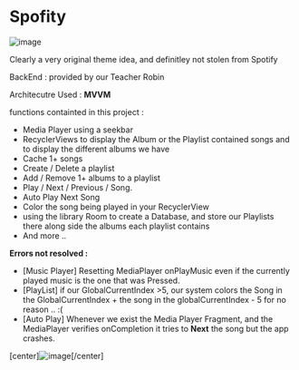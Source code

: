# Spofity
![image](https://user-images.githubusercontent.com/61171763/173767689-e6138c9c-1d96-44e0-bda6-d9b9e5841779.png)

Clearly a very original theme idea, and definitley not stolen from Spotify

BackEnd : provided by our Teacher Robin 


Architecutre Used : **MVVM**

functions containted in this project :
- Media Player using a seekbar
- RecyclerViews to display the Album or the Playlist contained songs and to display the different albums we have
- Cache 1+ songs
- Create / Delete a playlist
- Add / Remove 1+ albums to a playlist
- Play / Next / Previous / Song.
- Auto Play Next Song
- Color the song being played in your RecyclerView
- using the library Room to create a Database, and store our Playlists there along side the albums each playlist contains
- And more ..

**Errors not resolved :**
- [Music Player] Resetting MediaPlayer onPlayMusic even if the currently played music is the one that was Pressed.
- [PlayList] if our GlobalCurrentIndex >5, our system colors the Song in the GlobalCurrentIndex + the song in the globalCurrentIndex - 5 for no reason .. :(
- [Auto Play] Whenever we exist the Media Player Fragment, and the MediaPlayer verifies onCompletion it tries to **Next** the song but the app crashes.



[center]![image](https://user-images.githubusercontent.com/61171763/173765383-7b0a8b4a-c077-4da0-963f-363a3d1382fe.png)[/center]


